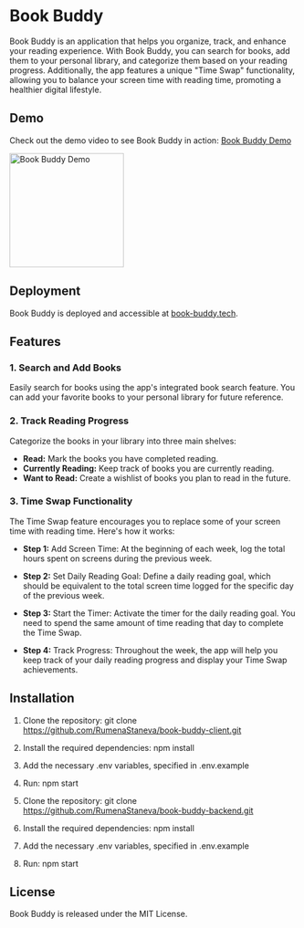 # Book Buddy

Book Buddy is an application that helps you organize, track, and enhance your reading experience. With Book Buddy, you can search for books, add them to your personal library, and categorize them based on your reading progress. Additionally, the app features a unique "Time Swap" functionality, allowing you to balance your screen time with reading time, promoting a healthier digital lifestyle.

## Demo

Check out the demo video to see Book Buddy in action: [Book Buddy Demo](https://youtu.be/3Vom01XQgr0)

<a href="https://youtu.be/3Vom01XQgr0">
  <img src="https://storage.googleapis.com/book-buddy/images/Logo-big.png" alt="Book Buddy Demo" width="200" height="200">
</a>

## Deployment

<!--- Book Buddy is deployed and accessible at [book-buddy.tech](https://book-buddy.tech). -->

Book Buddy is deployed and accessible at [book-buddy.tech](https://book-buddy-f7b37.web.app/).


## Features

### 1. Search and Add Books

Easily search for books using the app's integrated book search feature. You can add your favorite books to your personal library for future reference.

### 2. Track Reading Progress

Categorize the books in your library into three main shelves:

- **Read:** Mark the books you have completed reading.
- **Currently Reading:** Keep track of books you are currently reading.
- **Want to Read:** Create a wishlist of books you plan to read in the future.

### 3. Time Swap Functionality

The Time Swap feature encourages you to replace some of your screen time with reading time. Here's how it works:

- **Step 1:** Add Screen Time: At the beginning of each week, log the total hours spent on screens during the previous week.

- **Step 2:** Set Daily Reading Goal: Define a daily reading goal, which should be equivalent to the total screen time logged for the specific day of the previous week.

- **Step 3:** Start the Timer: Activate the timer for the daily reading goal. You need to spend the same amount of time reading that day to complete the Time Swap.

- **Step 4:** Track Progress: Throughout the week, the app will help you keep track of your daily reading progress and display your Time Swap achievements.

## Installation

1. Clone the repository: git clone <https://github.com/RumenaStaneva/book-buddy-client.git>
2. Install the required dependencies: npm install
3. Add the necessary .env variables, specified in .env.example
4. Run: npm start

5. Clone the repository: git clone <https://github.com/RumenaStaneva/book-buddy-backend.git>
6. Install the required dependencies: npm install
7. Add the necessary .env variables, specified in .env.example
8. Run: npm start

## License

Book Buddy is released under the MIT License.
